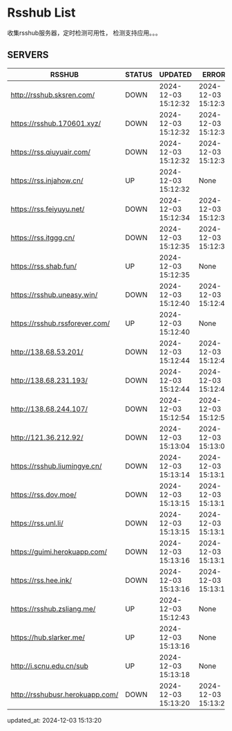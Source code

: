 # Rsshub List

收集rsshub服务器，定时检测可用性， 检测支持应用。。。


## SERVERS

|  RSSHUB   | STATUS  | UPDATED  | ERROR  | TWITTER |  
|  ----  | ----  | ----  | ----  | ---- |  
| http://rsshub.sksren.com/ | DOWN | 2024-12-03 15:12:32 | 2024-12-03 15:12:32 |  
| https://rsshub.170601.xyz/ | DOWN | 2024-12-03 15:12:32 | 2024-12-03 15:12:32 |  
| https://rss.qiuyuair.com/ | DOWN | 2024-12-03 15:12:32 | 2024-12-03 15:12:32 |  
| https://rss.injahow.cn/ | UP | 2024-12-03 15:12:32 | None ||  
| https://rss.feiyuyu.net/ | DOWN | 2024-12-03 15:12:34 | 2024-12-03 15:12:34 |  
| https://rss.itggg.cn/ | DOWN | 2024-12-03 15:12:35 | 2024-12-03 15:12:35 |  
| https://rss.shab.fun/ | UP | 2024-12-03 15:12:35 | None ||  
| https://rsshub.uneasy.win/ | DOWN | 2024-12-03 15:12:40 | 2024-12-03 15:12:40 |  
| https://rsshub.rssforever.com/ | UP | 2024-12-03 15:12:40 | None ||  
| http://138.68.53.201/ | DOWN | 2024-12-03 15:12:44 | 2024-12-03 15:12:44 |  
| http://138.68.231.193/ | DOWN | 2024-12-03 15:12:44 | 2024-12-03 15:12:44 |  
| http://138.68.244.107/ | DOWN | 2024-12-03 15:12:54 | 2024-12-03 15:12:54 |  
| http://121.36.212.92/ | DOWN | 2024-12-03 15:13:04 | 2024-12-03 15:13:04 |  
| https://rsshub.liumingye.cn/ | DOWN | 2024-12-03 15:13:14 | 2024-12-03 15:13:14 |  
| https://rss.dov.moe/ | DOWN | 2024-12-03 15:13:15 | 2024-12-03 15:13:15 |  
| https://rss.unl.li/ | DOWN | 2024-12-03 15:13:15 | 2024-12-03 15:13:15 |  
| https://guimi.herokuapp.com/ | DOWN | 2024-12-03 15:13:16 | 2024-12-03 15:13:16 |  
| https://rss.hee.ink/ | DOWN | 2024-12-03 15:13:16 | 2024-12-03 15:13:16 |  
| https://rsshub.zsliang.me/ | UP | 2024-12-03 15:12:43 | None |OK|  
| https://hub.slarker.me/ | UP | 2024-12-03 15:13:16 | None ||  
| http://i.scnu.edu.cn/sub | UP | 2024-12-03 15:13:18 | None ||  
| http://rsshubusr.herokuapp.com/ | DOWN | 2024-12-03 15:13:20 | 2024-12-03 15:13:20 |  
  

updated_at: 2024-12-03 15:13:20  
